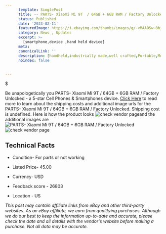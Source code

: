 ```yaml
---
      template: SinglePost
      title: -- PARTS- Xiaomi Mi 9T  / 64GB + 6GB RAM / Factory Unlocked
      status: Published
      date: '2023-02-11'
      featuredImage: https://i.ebayimg.com/thumbs/images/g/-vMAAOSw~8hjrgsL/s-l225.jpg
      category: News , Updates
      excerpt: >-
        [smartphone,device ,hand held device]
      meta:
      canonicalLink: ''
      description: [handheld,industrially made,well crafted,Portable,Mobile,Compact,Convenient,Lightweight,Maneuverable,Man-portable,Miniature,Carriable,Hand-held,Light,Holdable,Transportable,Mobile device,Pocket-sized,On-the-go,Wireless,Cordless,Compact size,Convenient size, smartphone,device ,hand held device]
      noindex: false
      
        
---
```

$

Be unapologetically you PARTS- Xiaomi Mi 9T  / 64GB + 6GB RAM / Factory Unlocked - a 5-star Cell Phones & Smartphones device. [Click Here](https://www.ebay.com/itm/275598175295?hash=item402aee6c3f%3Ag%3A-vMAAOSw%7E8hjrgsL&mkevt=1&mkcid=1&mkrid=711-53200-19255-0&campid=%253CePNCampaignId%253E&customid=%253CreferenceId%253E&toolid=10049) to read more to learn about the shipping costs and additional image urls for the PARTS- Xiaomi Mi 9T  / 64GB + 6GB RAM / Factory Unlocked. Shipping cost is undefined. Here is how the product looks ![check vendor page](https://i.ebayimg.com/thumbs/images/g/-vMAAOSw~8hjrgsL/s-l225.jpg)and the additional images are![PARTS- Xiaomi Mi 9T  / 64GB + 6GB RAM / Factory Unlocked](https://i.ebayimg.com/images/g/-vMAAOSw~8hjrgsL/s-l1600.jpg)![check vendor page](https://origin-galleryplus.ebayimg.com/ws/web/275598175295_2_0_1/225x225.jpg,https://origin-galleryplus.ebayimg.com/ws/web/275598175295_3_0_1/225x225.jpg,https://origin-galleryplus.ebayimg.com/ws/web/275598175295_4_0_1/225x225.jpg)



 ## Technical Facts 



     
      

 - Condition- For parts or not working 


      

 - Listed Price- 45.00 


      

 - Currency- USD 


      

 - Feedback score - 26803 


      

 - Location - US 


      
      

 *_This post may contain affiliate links from eBay and other third-party websites. As an eBay affiliate, we earn from qualifying purchases. Although we do our best to keep the information up-to-date and accurate, please check the date and all details with the vendor's website before making a purchase. Not all data may be accurate._*






